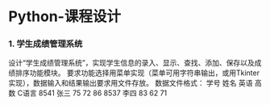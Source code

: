 # Python-课程设计

### 1. 学生成绩管理系统
  设计“学生成绩管理系统”，实现学生信息的录入、显示、查找、添加、保存以及成绩排序功能模块。
  要求功能选择用菜单实现（菜单可用字符串输出，或用Tkinter实现），数据输入和结果输出要求用文件存放。
  数据文件格式：
  学号  姓名  英语  高数  C语言
  8541  张三  75    72    86
  8537  李四  83    62    71
